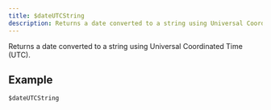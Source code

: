 ```yaml
---
title: $dateUTCString
description: Returns a date converted to a string using Universal Coordinated Time (UTC).
---
```


Returns a date converted to a string using Universal Coordinated Time (UTC).
## Example
```
$dateUTCString
```